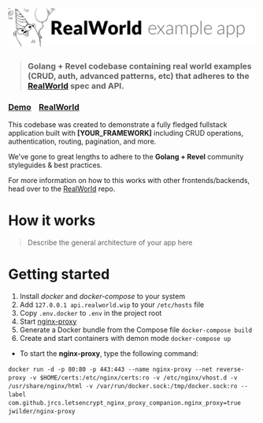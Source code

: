 # ![RealWorld Example App](logo.png)

> ### Golang + Revel codebase containing real world examples (CRUD, auth, advanced patterns, etc) that adheres to the [RealWorld](https://github.com/gothinkster/realworld) spec and API.


### [Demo](https://github.com/gothinkster/realworld)&nbsp;&nbsp;&nbsp;&nbsp;[RealWorld](https://github.com/gothinkster/realworld)


This codebase was created to demonstrate a fully fledged fullstack application built with **[YOUR_FRAMEWORK]** including CRUD operations, authentication, routing, pagination, and more.

We've gone to great lengths to adhere to the **Golang + Revel** community styleguides & best practices.

For more information on how to this works with other frontends/backends, head over to the [RealWorld](https://github.com/gothinkster/realworld) repo.


# How it works

> Describe the general architecture of your app here

# Getting started

1. Install _docker_ and _docker-compose_ to your system
2. Add `127.0.0.1 api.realworld.wip` to your `/etc/hosts` file
3. Copy `.env.docker` to `.env` in the project root
4. Start [nginx-proxy](https://github.com/jwilder/nginx-proxy)
5. Generate a Docker bundle from the Compose file `docker-compose build`
6. Create and start containers with demon mode `docker-compose up`

* To start the **nginx-proxy**, type the following command:

`docker run -d -p 80:80 -p 443:443 --name nginx-proxy --net reverse-proxy -v $HOME/certs:/etc/nginx/certs:ro -v /etc/nginx/vhost.d -v /usr/share/nginx/html -v /var/run/docker.sock:/tmp/docker.sock:ro --label com.github.jrcs.letsencrypt_nginx_proxy_companion.nginx_proxy=true jwilder/nginx-proxy`
